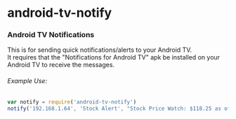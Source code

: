 # android-tv-notify

### Android TV Notifications
This is for sending quick notifications/alerts to your Android TV.  
It requires that the "Notifications for Android TV" apk be installed on your Android TV to receive the messages.

###### Example Use:

~~~javascript
var notify = require('android-tv-notify')
notify('192.168.1.64', 'Stock Alert', "Stock Price Watch: $118.25 as of "+Date(), "stock.png", "15")
~~~
